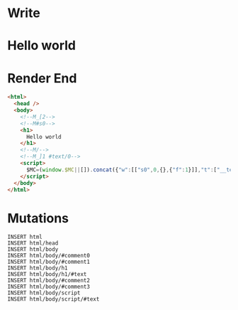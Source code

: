 # Write
  <!--M_[2--><!--M#s0--><h1>Hello world</h1><!--M/--><!--M_]1 #text/0--><script>$MC=(window.$MC||[]).concat({"w":[["s0",0,{},{"f":1}]],"t":["__tests__/tags/components/hello-internal.marko"]});WALKER_RUNTIME("M")("_");M._.r=[_=>(_.b={1:{"#text/0!":_.a={m5c:"s0"},"#text/0(":_._.$compat_renderer(_._["__tests__/tags/components/hello-internal.marko"])},2:_.a}),2,"$compat_setScope"];M._.w()</script>

# Render End
```html
<html>
  <head />
  <body>
    <!--M_[2-->
    <!--M#s0-->
    <h1>
      Hello world
    </h1>
    <!--M/-->
    <!--M_]1 #text/0-->
    <script>
      $MC=(window.$MC||[]).concat({"w":[["s0",0,{},{"f":1}]],"t":["__tests__/tags/components/hello-internal.marko"]});WALKER_RUNTIME("M")("_");M._.r=[_=&gt;(_.b={1:{"#text/0!":_.a={m5c:"s0"},"#text/0(":_._.$compat_renderer(_._["__tests__/tags/components/hello-internal.marko"])},2:_.a}),2,"$compat_setScope"];M._.w()
    </script>
  </body>
</html>
```

# Mutations
```
INSERT html
INSERT html/head
INSERT html/body
INSERT html/body/#comment0
INSERT html/body/#comment1
INSERT html/body/h1
INSERT html/body/h1/#text
INSERT html/body/#comment2
INSERT html/body/#comment3
INSERT html/body/script
INSERT html/body/script/#text
```